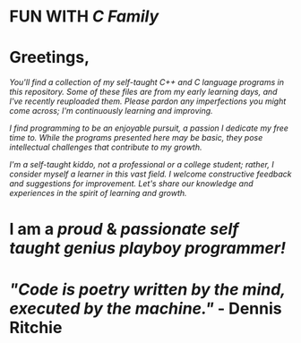 # FUN WITH *C Family*
# Greetings,

*You'll find a collection of my self-taught C++ and C language programs in this repository. Some of these files are from my early learning days, and I've recently reuploaded them. Please pardon any imperfections you might come across; I'm continuously learning and improving.*

*I find programming to be an enjoyable pursuit, a passion I dedicate my free time to. While the programs presented here may be basic, they pose intellectual challenges that contribute to my growth.*

*I'm a self-taught kiddo, not a professional or a college student; rather, I consider myself a learner in this vast field. I welcome constructive feedback and suggestions for improvement. Let's share our knowledge and experiences in the spirit of learning and growth.*

# I am a *proud* & *passionate self taught genius playboy programmer!*  
# *"Code is poetry written by the mind, executed by the machine."* - Dennis Ritchie
